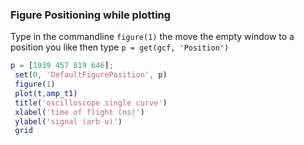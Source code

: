 ### Figure Positioning while plotting

Type in the commandline `figure(1)` the move the empty window to a position you like then type
`p = get(gcf, 'Position')`

```matlab
p = [1939 457 819 646];
 set(0, 'DefaultFigurePosition', p)
 figure(1)
 plot(t,amp_t1)
 title('oscilloscope single curve')
 xlabel('time of flight (ns)')
 ylabel('signal (arb u)')
 grid
 ```
